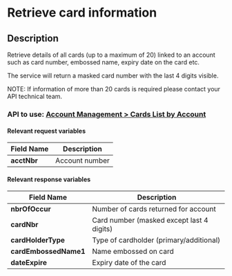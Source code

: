 # Retrieve card information

## Description

Retrieve details of all cards (up to a maximum of 20) linked to an account such as card number, embossed name, expiry date on the card etc.

The service will return a masked card number with the last 4 digits visible.

NOTE: If information of more than 20 cards is required please contact your API technical team.

### API to use: [Account Management > Cards List by Account](../api/?type=post&path=/fv_emea/v1/cardsListByAccount)

#### Relevant request variables

| Field Name          | Description     |
|---------------------|-----------------|
| **acctNbr**         | Account number  |

#### Relevant response variables

| Field Name            | Description                               |
|-----------------------|-------------------------------------------|
| **nbrOfOccur**        | Number of cards returned for account      |
| **cardNbr**           | Card number (masked except last 4 digits) |
| **cardHolderType**    | Type of cardholder (primary/additional)   |
| **cardEmbossedName1** | Name embossed on card                     |
| **dateExpire**        | Expiry date of the card                   |

